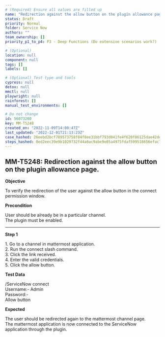 ```yaml
---
# (Required) Ensure all values are filled up
name: "Redirection against the allow button on the plugin allowance page."
status: Draft
priority: Normal
folder: Service Now
authors: ""
team_ownership: []
priority_p1_to_p4: P3 - Deep Functions (Do extensive scenarios work?)

# (Optional)
location: null
component: null
tags: []
labels: []

# (Optional) Test type and tools
cypress: null
detox: null
mmctl: null
playwright: null
rainforest: []
manual_test_environments: []

# Do not change
id: 56073200
key: MM-T5248
created_on: "2022-11-09T14:00:47Z"
last_updated: "2022-12-01T21:13:23Z"
case_hashed: 26eebd2bcf789573758f04f8ee31bbf793d041fe4f620f86125dae42de10d450e944e9671ca7c347973a835a5ce97ba6
steps_hashed: 0ed2eec39e9b1029732f44a0ac9abe9e05a4975fdaf599518656efac7d21f8bda8069f5efe7b001a6eb0a361867bb859
---
```


<!-- (Auto-generated) Based on frontmatter's "key" and "name" -->

## MM-T5248: Redirection against the allow button on the plugin allowance page.

**Objective**

To verify the redirection of the user against the allow button in the connect permission window.

**Precondition**

User should be already be in a particular channel.\
The plugin must be enabled.

---

**Step 1**

1\. Go to a channel in mattermost application.\
2\. Run the connect slash command.\
3\. Click the link received.\
4\. Enter the valid credentials.\
5\. Click the allow button.

**Test Data**

/ServiceNow connect\
Username:- Admin\
Password:-\
Allow button

**Expected**

The user should be redirected again to the mattermost channel page.\
The mattermost application is now connected to the ServiceNow application through the plugin.
